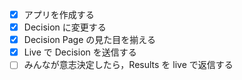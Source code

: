 - [x] アプリを作成する
- [x] Decision に変更する
- [x] Decision Page の見た目を揃える
- [x] Live で Decision を送信する
- [ ] みんなが意志決定したら，Results を live で返信する
